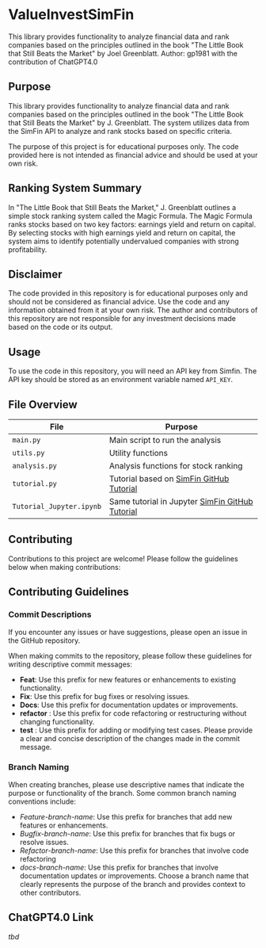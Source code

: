 # ValueInvestSimFin
This library provides functionality to analyze financial data and rank companies based on the principles outlined in the book "The Little Book that Still Beats the Market" by Joel Greenblatt.
Author: gp1981 with the contribution of ChatGPT4.0

## Purpose

This library provides functionality to analyze financial data and rank companies based on the principles outlined in the book "The Little Book that Still Beats the Market" by J. Greenblatt. The system utilizes data from the SimFin API to analyze and rank stocks based on specific criteria.

The purpose of this project is for educational purposes only. The code provided here is not intended as financial advice and should be used at your own risk.

## Ranking System Summary

In "The Little Book that Still Beats the Market," J. Greenblatt outlines a simple stock ranking system called the Magic Formula. The Magic Formula ranks stocks based on two key factors: earnings yield and return on capital. By selecting stocks with high earnings yield and return on capital, the system aims to identify potentially undervalued companies with strong profitability.

## Disclaimer

The code provided in this repository is for educational purposes only and should not be considered as financial advice. Use the code and any information obtained from it at your own risk. The author and contributors of this repository are not responsible for any investment decisions made based on the code or its output.

## Usage

To use the code in this repository, you will need an API key from Simfin. The API key should be stored as an environment variable named `API_KEY`.

## File Overview

| File                   | Purpose                                |
|------------------------|----------------------------------------|
| `main.py`               | Main script to run the analysis        |
| `utils.py`              | Utility functions                      |
| `analysis.py`           | Analysis functions for stock ranking   |
| `tutorial.py`           | Tutorial based on [SimFin GitHub Tutorial](https://github.com/SimFin/simfin-tutorials/blob/master/01_Basics.ipynb)|
| `Tutorial_Jupyter.ipynb`| Same tutorial in Jupyter [SimFin GitHub Tutorial](https://github.com/SimFin/simfin-tutorials/blob/master/01_Basics.ipynb)|

## Contributing

Contributions to this project are welcome! Please follow the guidelines below when making contributions:

## Contributing Guidelines

### Commit Descriptions

If you encounter any issues or have suggestions, please open an issue in the GitHub repository.

When making commits to the repository, please follow these guidelines for writing descriptive commit messages:

-   **Feat**: Use this prefix for new features or enhancements to existing functionality.
-   **Fix**: Use this prefix for bug fixes or resolving issues.
-   **Docs**: Use this prefix for documentation updates or improvements.
-   **refactor** : Use this prefix for code refactoring or restructuring without changing functionality.
-   **test** : Use this prefix for adding or modifying test cases. Please provide a clear and concise description of the changes made in the commit message.

### Branch Naming

When creating branches, please use descriptive names that indicate the purpose or functionality of the branch. Some common branch naming conventions include:

-   *Feature*-*branch-name*: Use this prefix for branches that add new features or enhancements.
-   *Bugfix*-*branch-name*: Use this prefix for branches that fix bugs or resolve issues.
-   *Refactor*-*branch-name*: Use this prefix for branches that involve code refactoring
-   *docs*-*branch-name*: Use this prefix for branches that involve documentation updates or improvements. Choose a branch name that clearly represents the purpose of the branch and provides context to other contributors.

## ChatGPT4.0 Link
_tbd_
